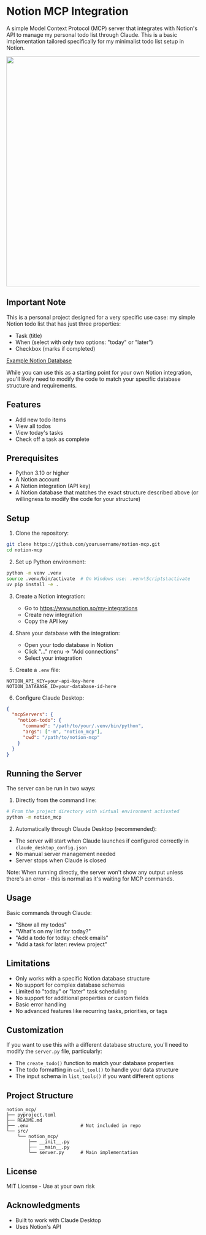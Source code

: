 # Notion MCP Integration

A simple Model Context Protocol (MCP) server that integrates with Notion's API to manage my personal todo list through Claude. This is a basic implementation tailored specifically for my minimalist todo list setup in Notion.

<p align="center">
  <img src="assets/demo.gif" width="600"/>
</p>

## Important Note

This is a personal project designed for a very specific use case: my simple Notion todo list that has just three properties:
- Task (title)
- When (select with only two options: "today" or "later")
- Checkbox (marks if completed)

[Example Notion Database](https://danhilse.notion.site/14e5549555a08078afb5ed5d374bb656?v=14e5549555a081f9b5a4000cdf952cb9&pvs=4)

While you can use this as a starting point for your own Notion integration, you'll likely need to modify the code to match your specific database structure and requirements.

## Features

- Add new todo items
- View all todos
- View today's tasks
- Check off a task as complete

## Prerequisites

- Python 3.10 or higher
- A Notion account
- A Notion integration (API key)
- A Notion database that matches the exact structure described above (or willingness to modify the code for your structure)

## Setup

1. Clone the repository:
```bash
git clone https://github.com/yourusername/notion-mcp.git
cd notion-mcp
```

2. Set up Python environment:
```bash
python -m venv .venv
source .venv/bin/activate  # On Windows use: .venv\Scripts\activate
uv pip install -e .
```

3. Create a Notion integration:
   - Go to https://www.notion.so/my-integrations
   - Create new integration
   - Copy the API key

4. Share your database with the integration:
   - Open your todo database in Notion
   - Click "..." menu → "Add connections"
   - Select your integration

5. Create a `.env` file:
```env
NOTION_API_KEY=your-api-key-here
NOTION_DATABASE_ID=your-database-id-here
```

6. Configure Claude Desktop:
```json
{
  "mcpServers": {
    "notion-todo": {
      "command": "/path/to/your/.venv/bin/python",
      "args": ["-m", "notion_mcp"],
      "cwd": "/path/to/notion-mcp"
    }
  }
}
```

## Running the Server

The server can be run in two ways:

1. Directly from the command line:
```bash
# From the project directory with virtual environment activated
python -m notion_mcp
```

2. Automatically through Claude Desktop (recommended):
- The server will start when Claude launches if configured correctly in `claude_desktop_config.json`
- No manual server management needed
- Server stops when Claude is closed

Note: When running directly, the server won't show any output unless there's an error - this is normal as it's waiting for MCP commands.

## Usage

Basic commands through Claude:
- "Show all my todos"
- "What's on my list for today?"
- "Add a todo for today: check emails"
- "Add a task for later: review project"

## Limitations

- Only works with a specific Notion database structure
- No support for complex database schemas
- Limited to "today" or "later" task scheduling
- No support for additional properties or custom fields
- Basic error handling
- No advanced features like recurring tasks, priorities, or tags

## Customization

If you want to use this with a different database structure, you'll need to modify the `server.py` file, particularly:
- The `create_todo()` function to match your database properties
- The todo formatting in `call_tool()` to handle your data structure
- The input schema in `list_tools()` if you want different options

## Project Structure
```
notion_mcp/
├── pyproject.toml
├── README.md
├── .env                   # Not included in repo
└── src/
    └── notion_mcp/
        ├── __init__.py
        ├── __main__.py
        └── server.py      # Main implementation
```

## License

MIT License - Use at your own risk

## Acknowledgments

- Built to work with Claude Desktop
- Uses Notion's API

